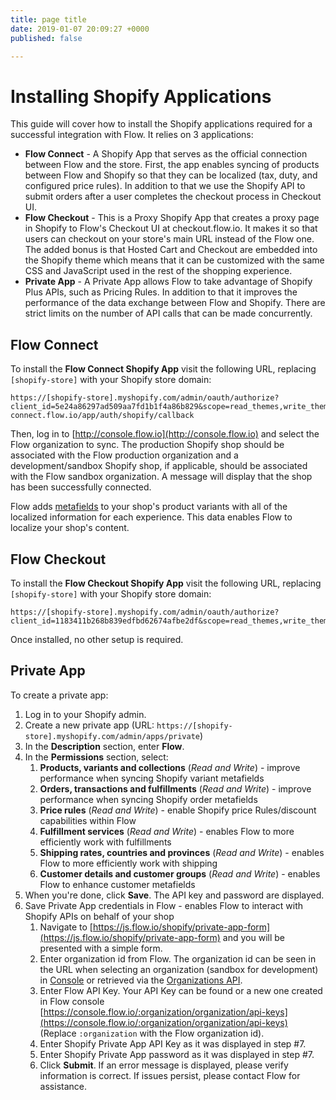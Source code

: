 ```yaml
---
title: page title
date: 2019-01-07 20:09:27 +0000
published: false

---
```

# Installing Shopify Applications

This guide will cover how to install the Shopify applications required for a successful integration with Flow. It relies on 3 applications:

- **Flow Connect** - A Shopify App that serves as the official connection between Flow and the store. First, the app enables syncing of products between Flow and Shopify so that they can be localized (tax, duty, and configured price rules). In addition to that we use the Shopify API to submit orders after a user completes the checkout process in Checkout UI.
- **Flow Checkout** - This is a Proxy Shopify App that creates a proxy page in Shopify to Flow's Checkout UI at checkout.flow.io. It makes it so that users can checkout on your store's main URL instead of the Flow one. The added bonus is that Hosted Cart and Checkout are embedded into the Shopify theme which means that it can be customized with the same CSS and JavaScript used in the rest of the shopping experience.
- **Private App** - A Private App allows Flow to take advantage of Shopify Plus APIs, such as Pricing Rules. In addition to that it improves the performance of the data exchange between Flow and Shopify. There are strict limits on the number of API calls that can be made concurrently.

## Flow Connect

To install the **Flow Connect Shopify App** visit the following URL, replacing `[shopify-store]` with your Shopify store domain:

```text
https://[shopify-store].myshopify.com/admin/oauth/authorize?client_id=5e24a86297ad509aa7fd1b1f4a86b829&scope=read_themes,write_themes,read_products,write_products,read_orders,write_orders,read_script_tags,write_script_tags,read_fulfillments,write_fulfillments,read_shipping,write_shipping,read_analytics&redirect_uri=https://shopify-connect.flow.io/app/auth/shopify/callback
```

Then, log in to [http://console.flow.io](http://console.flow.io) and select the Flow organization to sync.  The production Shopify shop should be associated with the Flow production organization and a development/sandbox Shopify shop, if applicable, should be associated with the Flow sandbox organization.  A message will display that the shop has been successfully connected.

Flow adds [metafields](https://help.shopify.com/themes/liquid/objects/metafield) to your shop's product variants with all of the localized information for each experience. This data enables Flow to localize your shop's content.

## Flow Checkout

To install the **Flow Checkout Shopify App** visit the following URL, replacing `[shopify-store]` with your Shopify store domain:

```text
https://[shopify-store].myshopify.com/admin/oauth/authorize?client_id=1183411b268b839edfbd62674afbe2df&scope=read_themes,write_themes,read_products,write_products,read_orders,write_orders,read_script_tags,write_script_tags,read_fulfillments,write_fulfillments,read_shipping,write_shipping,read_analytics&redirect_uri=https://checkout.flow.io/app/auth/shopify/callback
```

Once installed, no other setup is required.

## Private App

To create a private app:

1. Log in to your Shopify admin.
2. Create a new private app (URL: `https://[shopify-store].myshopify.com/admin/apps/private`)
3. In the **Description** section, enter **Flow**.
4. In the **Permissions** section, select:
    1. **Products, variants and collections** (_Read and Write_) - improve performance when syncing Shopify variant metafields
    2. **Orders, transactions and fulfillments** (_Read and Write_) - improve performance when syncing Shopify order metafields
    3. **Price rules** (_Read and Write_) - enable Shopify price Rules/discount capabilities within Flow
    4. **Fulfillment services** (_Read and Write_) - enables Flow to more efficiently work with fulfillments
    5. **Shipping rates, countries and provinces** (_Read and Write_) - enables Flow to more efficiently work with shipping
    6. **Customer details and customer groups** (_Read and Write_) - enables Flow to enhance customer metafields
5. When you're done, click **Save**. The API key and password are displayed.
6. Save Private App credentials in Flow - enables Flow to interact with Shopify APIs on behalf of your shop
    1. Navigate to [https://js.flow.io/shopify/private-app-form](https://js.flow.io/shopify/private-app-form) and you will be presented with a simple form.
    2. Enter organization id from Flow.  The organization id can be seen in the URL when selecting an organization (sandbox for development) in [Console](https://console.flow.io/) or retrieved via the [Organizations API](https://docs.flow.io/module/localization/resource/organizations#get-organizations).
    3. Enter Flow API Key.  Your API Key can be found or a new one created in Flow console [https://console.flow.io/:organization/organization/api-keys](https://console.flow.io/:organization/organization/api-keys) (Replace `:organization` with the Flow organization id).
    4. Enter Shopify Private App API Key as it was displayed in step #7.
    5. Enter Shopify Private App password as it was displayed in step #7.
    6. Click **Submit**.  If an error message is displayed, please verify information is correct.  If issues persist, please contact Flow for assistance.
